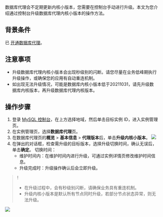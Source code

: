 数据库代理会不定期更新内核小版本，您需要在控制台手动进行升级。本文为您介绍通过控制台升级数据库代理内核小版本的操作方法。

## 背景条件
已 [开通数据库代理](https://cloud.tencent.com/document/product/236/54653)。

## 注意事项
- 升级数据库代理内核小版本会出现秒级别的闪断。请您尽量在业务低峰期执行升级操作，或确保您的应用有自动重连机制。
- 如出现无法升级情况，可能是数据库内核小版本低于20211031，请先升级数据库内核版本，再升级数据库代理内核版本。

## 操作步骤
1. 登录 [MySQL 控制台](https://console.cloud.tencent.com/cdb)，在上方选择地域，然后单击目标实例 ID，进入实例管理页。
2. 在实例管理页，选择**数据库代理**页。
3. 在数据库代理页的**概览** > **基本信息** > **代理版本**后，单击**升级内核小版本**。
![](https://qcloudimg.tencent-cloud.cn/raw/bc0058d688e352903f9d1db753947ab7.png)
4. 在弹出的对话框，检查需升级的目标版本，选择升级切换时间，确认无误后，单击**确定**。
切换时间：
    - 维护时间内：在维护时间内进行升级，可通过实例详情页修改维护时间信息。
    - 升级完成时：升级操作确认后会立即升级。
>!
>- 在升级过程中，会有秒级别闪断，请确保业务具有重连机制。
>- 升级内核小版本是默认所有节点同时升级，若部分节点状态异常，则无法升级。
>
![](https://qcloudimg.tencent-cloud.cn/raw/3576ff3c9977e5d53acd1528e0191240.png)

